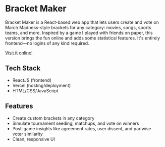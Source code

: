 # Bracket Maker

Bracket Maker is a React-based web app that lets users create and vote on March Madness-style brackets for any category: movies, songs, sports teams, and more. Inspired by a game I played with friends on paper, this version brings the fun online and adds some statistical features. It's entirely frontend—no logins of any kind required.

[Visit it online!](https://bracket-maker.vercel.app/)

## Tech Stack
- ReactJS (frontend)
- Vercel (hosting/deployment)
- HTML/CSS/JavaScript

## Features
- Create custom brackets in any category
- Simulate tournament seeding, matchups, and vote on winners
- Post-game insights like agreement rates, user dissent, and pariwise voter similarity
- Clean, responsive UI
